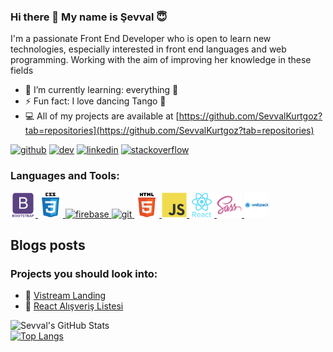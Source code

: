 ### Hi there 👋 My name is Şevval 😇

I'm a passionate Front End Developer who is open to learn new technologies, especially interested in front end
languages and web programming. Working with the aim of improving her knowledge in these fields

<!-- <p align="left"> <img src="https://github.com/SevvalKurtgoz" alt="ayse8888" /> </p> -->

- 🌱 I’m currently learning: everything 🤣
- ⚡ Fun fact: I love dancing Tango 💃
- 💻 All of my projects are available at [https://github.com/SevvalKurtgoz?tab=repositories](https://github.com/SevvalKurtgoz?tab=repositories)


[<img src='https://cdn.jsdelivr.net/npm/simple-icons@3.0.1/icons/github.svg' alt='github' height='40'>](https://github.com/ayse8888)  [<img src='https://cdn.jsdelivr.net/npm/simple-icons@3.0.1/icons/hashnode.svg' alt='dev' height='40'>](https://aysebasar.medium.com/)  [<img src='https://cdn.jsdelivr.net/npm/simple-icons@3.0.1/icons/linkedin.svg' alt='linkedin' height='40'>](https://www.linkedin.com/in/aysecimenbasar/)  [<img src='https://cdn.jsdelivr.net/npm/simple-icons@3.0.1/icons/stackoverflow.svg' alt='stackoverflow' height='40'>](https://stackoverflow.com/users/14567074/ayse8888)  



<h3 align="left">Languages and Tools:</h3>
<p align="left"> <a href="https://getbootstrap.com" target="_blank"> <img src="https://raw.githubusercontent.com/devicons/devicon/master/icons/bootstrap/bootstrap-plain-wordmark.svg" alt="bootstrap" width="40" height="40"/> </a> <a href="https://www.w3schools.com/css/" target="_blank"> <img src="https://raw.githubusercontent.com/devicons/devicon/master/icons/css3/css3-original-wordmark.svg" alt="css3" width="40" height="40"/> </a> <a href="https://firebase.google.com/" target="_blank"> <img src="https://www.vectorlogo.zone/logos/firebase/firebase-icon.svg" alt="firebase" width="40" height="40"/> </a> <a href="https://git-scm.com/" target="_blank"> <img src="https://www.vectorlogo.zone/logos/git-scm/git-scm-icon.svg" alt="git" width="40" height="40"/> </a> <a href="https://www.w3.org/html/" target="_blank"> <img src="https://raw.githubusercontent.com/devicons/devicon/master/icons/html5/html5-original-wordmark.svg" alt="html5" width="40" height="40"/> </a> <a href="https://www.javascript.com" target="_blank"> <img src="https://raw.githubusercontent.com/devicons/devicon/master/icons/javascript/javascript-original.svg" alt="javascript" width="40" height="40"/> </a> <a href="https://reactjs.org/" target="_blank"> <img src="https://raw.githubusercontent.com/devicons/devicon/master/icons/react/react-original-wordmark.svg" alt="react" width="40" height="40"/> </a> <a href="https://sass-lang.com" target="_blank"> <img src="https://raw.githubusercontent.com/devicons/devicon/master/icons/sass/sass-original.svg" alt="sass" width="40" height="40"/> </a> <a href="https://webpack.js.org" target="_blank"> <img src="https://raw.githubusercontent.com/devicons/devicon/d00d0969292a6569d45b06d3f350f463a0107b0d/icons/webpack/webpack-original-wordmark.svg" alt="webpack" width="40" height="40"/> </a> </p>


## Blogs posts
### Projects you should look into:
- 🌟 [Vistream Landing](https://github.com/SevvalKurtgoz/Vistream-Landing-Page-non-node)
- 🌟 [React Alışveriş Listesi](https://github.com/SevvalKurtgoz/React-Alisveris-Listesi)


![Sevval's GitHub Stats](https://github-readme-stats.vercel.app/api?username=SevvalKurtgoz&show_icons=true&theme=cobalt&hide=prs)  
[![Top Langs](https://github-readme-stats.vercel.app/api/top-langs/?username=SevvalKurtgoz&layout=compact&hide=html&theme=cobalt)](https://github.com/anuraghazra/github-readme-stats)






